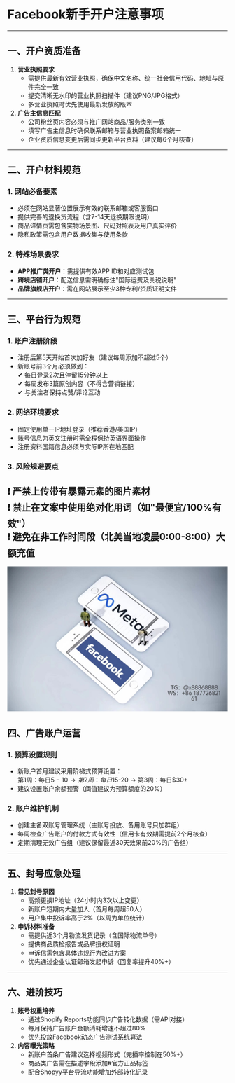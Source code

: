 # Facebook新手开户注意事项
---
## 一、开户资质准备
1. **营业执照要求**  
   - 需提供最新有效营业执照，确保中文名称、统一社会信用代码、地址与原件完全一致  
   - 提交清晰无水印的营业执照扫描件（建议PNG/JPG格式）  
   - 多营业执照时优先使用最新发放的版本
2. **广告主信息匹配**  
   - 公司粉丝页内容必须与推广网站商品/服务类别一致  
   - 填写广告主信息时确保联系邮箱与营业执照备案邮箱统一  
   - 企业资质信息变更后需同步更新平台资料（建议每6个月核查）
---
## 二、开户材料规范
### 1. **网站必备要素**  
- 必须在网站显著位置展示有效的联系邮箱或客服窗口  
- 提供完善的退换货流程（含7-14天退换期限说明）  
- 商品详情页需包含实物场景图、尺码对照表及用户真实评价  
- 隐私政策需包含用户数据收集与使用条款  
### 2. **特殊场景要求**  
- **APP推广类开户**：需提供有效APP ID和对应测试包  
- **跨境店铺开户**：配送信息需明确标注"国际运费及关税说明"  
- **品牌旗舰店开户**：需在网站展示至少3种专利/资质证明文件  
---
## 三、平台行为规范
### 1. **账户注册阶段**  
- 注册后第5天开始首次加好友（建议每周添加不超过5个）  
- 新账号前3个月必须做到：  
  ✔ 每日登录2次且停留15分钟以上  
  ✔ 每周发布3篇原创内容（不得含营销链接）  
  ✔ 与关注者保持点赞/评论互动  
### 2. **网络环境要求**  
- 固定使用单一IP地址登录（推荐香港/美国IP）  
- 账号信息为英文注册时需全程保持英语界面操作  
- 注册资料国籍信息必须与实际IP所在地匹配  
### 3. **风险规避要点**  
❗ 严禁上传带有暴露元素的图片素材  
❗ 禁止在文案中使用绝对化用词（如"最便宜/100%有效"）  
❗ 避免在非工作时间段（北美当地凌晨0:00-8:00）大额充值  
---
![替代文字](微信图片_20250331131736.jpg)
## 四、广告账户运营
### 1. **预算设置规则**  
- 新账户首月建议采用阶梯式预算设置：  
  第1周：每日$5-10 → 第2周：每日$15-20 → 第3周：每日$30+  
- 建议设置账户余额预警（阈值建议为预算额度的20%）  
### 2. **账户维护机制**  
- 创建主备双账号管理系统（主账号投放、备用账号只加群组）  
- 每周检查广告账户的付款方式有效性（信用卡有效期需提前2个月核查）  
- 定期清理无效广告组（建议保留最近30天效果前20%的广告组）  
---
## 五、封号应急处理
1. **常见封号原因**  
   - 高频更换IP地址（24小时内3次以上变更）  
   - 新账户短期内大量加人（首月每周超50人）  
   - 用户集中投诉率高于2%（以周为单位统计）
2. **申诉材料准备**  
   - 需提供近3个月物流发货记录（含国际物流单号）  
   - 提供商品质检报告或品牌授权证明  
   - 申诉信需包含具体违规行为改进方案  
   - 优先通过企业认证邮箱发起申诉（回复率提升40%+）
---
## 六、进阶技巧
1. **账号权重培养**  
   - 通过Shopify Reports功能同步广告转化数据（需API对接）  
   - 每月保持广告账户金额消耗增速不超过80%  
   - 优先投放Facebook动态广告测试系统算法  
2. **内容曝光策略**  
   - 新账户首条广告建议选择视频形式（完播率控制在50%+）  
   - 商品类广告需在描述字段添加#官方正品标签  
   - 配合Shopyy平台导流功能增加外部转化记录
